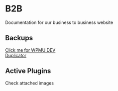# B2B
Documentation for our business to business website
<h2>Backups</h2>
<a href="https://premium.wpmudev.org/hub/my-websites/">Click me for WPMU DEV</a>
<br>
<a href="https://www.dropbox.com/home/Matt's%20Website%20Backups%20Duplicator/B2B%20Duplicator%20Backup/Duplicator%20B2B">Duplicator</a>

<h2>Active Plugins</h2>

<p>Check attached images</p>
